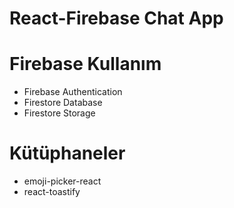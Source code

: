 # React-Firebase Chat App

# Firebase Kullanım

- Firebase Authentication
- Firestore Database
- Firestore Storage

# Kütüphaneler

- emoji-picker-react
- react-toastify
